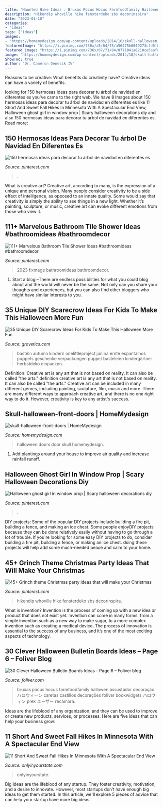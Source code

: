 ```yaml
---
title: "Haunted Hike Ideas : Bruxas Pocus Hocus Farmfoodfamily Hallowen Assustador Decoração ハロウィーン Caretas Castillos Decorações Foliver Bookwidgets ハロウィン Prek ユーザー Recamara"
description: "Hikendip whoville hike fensterdeko sbs decorinspira"
date: "2023-01-10"
categories:
- "ideas"
tags: ["ideas"]
images:
- "https://homemydesign.com/wp-content/uploads/2014/10/skull-halloween-front-doors.jpg"
featuredImage: "https://i.pinimg.com/736x/a5/64/75/a56475b6049273cfd6f8cc46eb667753.jpg"
featured_image: "https://i.pinimg.com/736x/07/71/84/0771841a8210ce5aafab32e743cab41a.jpg"
image: "https://homemydesign.com/wp-content/uploads/2014/10/skull-halloween-front-doors.jpg"
ShowToc: true
author: "Dr. Cameron Denesik IV"
---
```



Reasons to be creative: What benefits do creativity have?
Creative ideas can have a variety of benefits.

	

		
looking for 150 hermosas ideas para decorar tu árbol de navidad en diferentes es you've came to the right web. We have 8 Images about 150 hermosas ideas para decorar tu árbol de navidad en diferentes es like 11 Short And Sweet Fall Hikes In Minnesota With A Spectacular End View, Halloween ghost girl in window prop | Scary halloween decorations diy and also 150 hermosas ideas para decorar tu árbol de navidad en diferentes es. Read more:
		
    
## 150 Hermosas Ideas Para Decorar Tu árbol De Navidad En Diferentes Es

<img loading=lazy src="https://i.pinimg.com/736x/2f/5d/ba/2f5dba96b5dbc06fabef0fa3a19e40ba.jpg" onerror="this.onerror=null;this.src='https://tse1.mm.bing.net/th?id=OIP.2gk-ETji11EU0TSpUMWjlwHaLk&amp;pid=15.1';" alt="150 hermosas ideas para decorar tu árbol de navidad en diferentes es">

_Source: pinterest.com_

>. 

	

What is creative art?
Creative art, according to many, is the expression of a unique and personal vision. Many people consider creativity to be a side effect of intelligence, as opposed to an innate quality. Some would say that creativity is simply the ability to see things in a new light. Whether it’s painting, sculpture, or music, creative art can evoke different emotions from those who view it.

    
## 111+ Marvelous Bathroom Tile Shower Ideas #bathroomideas #bathroomdecor

<img loading=lazy src="https://i.pinimg.com/736x/07/71/84/0771841a8210ce5aafab32e743cab41a.jpg" onerror="this.onerror=null;this.src='https://tse2.mm.bing.net/th?id=OIP.XHiQZtqrkZQhGNiArmolWwHaKB&amp;pid=15.1';" alt="111+ Marvelous Bathroom Tile Shower Ideas #bathroomideas #bathroomdecor">

_Source: pinterest.com_

>2023 fixmage bathroomideas bathroomdecor. 

	

1. Start a blog –There are endless possibilities for what you could blog about and the world will never be the same. Not only can you share your thoughts and experiences, but you can also find other bloggers who might have similar interests to you. 

    
## 35 Unique DIY Scarecrow Ideas For Kids To Make This Halloween More Fun

<img loading=lazy src="https://www.gravetics.com/wp-content/uploads/2017/07/Paper-Bag-Scarecrow.jpg" onerror="this.onerror=null;this.src='https://tse3.mm.bing.net/th?id=OIP.Nw2qryO_anFV9sw7I214ewHaJ4&amp;pid=15.1';" alt="35 Unique DIY Scarecrow Ideas For Kids To Make This Halloween More Fun">

_Source: gravetics.com_

>basteln autumn kindern onelittleproject junina ernte espantalhos puppets geschenke verpackungen puppet basteleien kindergärtner herbstdeko einpacken. 

	

Definition: Creative art is any art that is not based on reality. It can also be called "the arts."
definition creative art is any art that is not based on reality. It can also be called "the arts." Creative art can be included in many different genres, including painting, sculpture, film, music and more. There are many different ways to approach creative art, and there is no one right way to do it. However, creativity is key to any artist's success.

    
## Skull-halloween-front-doors | HomeMydesign

<img loading=lazy src="https://homemydesign.com/wp-content/uploads/2014/10/skull-halloween-front-doors.jpg" onerror="this.onerror=null;this.src='https://tse2.mm.bing.net/th?id=OIP.fQR3Uk9G42MFYkgewUxinAHaNK&amp;pid=15.1';" alt="skull-halloween-front-doors | HomeMydesign">

_Source: homemydesign.com_

>halloween doors door skull homemydesign. 

	

1. Add plantings around your house to improve air quality and increase rainfall runoff.

    
## Halloween Ghost Girl In Window Prop | Scary Halloween Decorations Diy

<img loading=lazy src="https://i.pinimg.com/736x/00/5f/0d/005f0de5214e5374a681b9162d92845d.jpg" onerror="this.onerror=null;this.src='https://tse3.mm.bing.net/th?id=OIP.fRTf-P2HEvSOvYCWz1GyXAAAAA&amp;pid=15.1';" alt="Halloween ghost girl in window prop | Scary halloween decorations diy">

_Source: pinterest.com_

>. 

	

DIY projects: Some of the popular DIY projects include building a fire pit, building a fence, and making an ice chest.
Some people enjoyDIY projects because they can be done relatively easily without having to go through a lot of trouble. If you're looking for some easy DIY projects to do, consider building a fire pit, building a fence, or making an ice chest. doing these projects will help add some much-needed peace and calm to your home.

    
## 45+ Grinch Theme Christmas Party Ideas That Will Make Your Christmas

<img loading=lazy src="https://i.pinimg.com/736x/a5/64/75/a56475b6049273cfd6f8cc46eb667753.jpg" onerror="this.onerror=null;this.src='https://tse4.mm.bing.net/th?id=OIP.L3r6MKogAPiT6uwkgNuSJwHaJ6&amp;pid=15.1';" alt="45+ Grinch theme Christmas party ideas that will make your Christmas">

_Source: pinterest.com_

>hikendip whoville hike fensterdeko sbs decorinspira. 

	

What is invention?
Invention is the process of coming up with a new idea or product that does not exist yet. Invention can come in many forms, from a simple invention such as a new way to make sugar, to a more complex invention such as creating a medical device. The process of innovation is essential to the success of any business, and it’s one of the most exciting aspects of technology.

    
## 30 Clever Halloween Bulletin Boards Ideas – Page 6 – Foliver Blog

<img loading=lazy src="http://www.foliver.com/wp-content/uploads/2019/10/6-Haunted-classroom-decorations.jpg" onerror="this.onerror=null;this.src='https://tse3.mm.bing.net/th?id=OIP.tYu8fZ_eWUk-2dzEXeSJCQHaJ4&amp;pid=15.1';" alt="30 Clever Halloween Bulletin Boards Ideas – Page 6 – Foliver blog">

_Source: foliver.com_

>bruxas pocus hocus farmfoodfamily hallowen assustador decoração ハロウィーン caretas castillos decorações foliver bookwidgets ハロウィン prek ユーザー recamara. 

	

Ideas are the lifeblood of any organization, and they can be used to improve or create new products, services, or processes. Here are five ideas that can help your business grow:

    
## 11 Short And Sweet Fall Hikes In Minnesota With A Spectacular End View

<img loading=lazy src="https://cdn.onlyinyourstate.com/wp-content/uploads/2017/09/22286414874_daf7459c45_h-1.jpg" onerror="this.onerror=null;this.src='https://tse1.mm.bing.net/th?id=OIP.xl-6nJaerokGZFD6gnJG0QHaE8&amp;pid=15.1';" alt="11 Short And Sweet Fall Hikes In Minnesota With A Spectacular End View">

_Source: onlyinyourstate.com_

>onlyinyourstate. 

	

Big ideas are the lifeblood of any startup. They foster creativity, motivation, and a desire to innovate. However, most startups don't have enough big ideas to get them started. In this article, we'll explore 5 pieces of advice that can help your startup have more big ideas.

